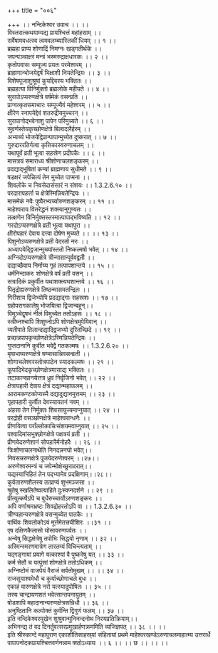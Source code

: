 +++
title = "००६"

+++
।। नन्दिकेश्वर उवाच ।। ।।  
विस्तरात्कथयाम्यद्य प्रायश्चित्तं महांहसाम् ।।  
सर्वेषामवधत्स्व त्वमवलम्ब्यास्तिकीं धियम् ।। १ ।।  
ब्रह्महा प्राप्य शोणाद्रिं निमग्नः खड्गतीर्थके ।।  
जपन्पञ्चाक्षरं मन्त्रं भस्मरुद्राक्षधारकः ।। २ ।।  
कृतोपवासः सम्पूज्य प्रयतः परमेश्वरम् ।।  
ब्राह्मणान्भोजयेद्वर्षं भिक्षाशी नियतेन्द्रियः ।। ३ ।।  
विशेषपूजाशुश्रूषां कुर्याद्देवस्य भक्तितः ।।  
ब्रह्महत्या विनिर्मुक्तो ब्रह्मलोके महीयते ।। ४ ।।  
सुरापोऽप्यरुणक्षेत्रे वर्षमेकं वसन्प्रति ।।  
प्राग्वत्कृतसमाचारः सम्पूज्यैवं महेश्वरम् ।। ५ ।।  
क्षीरेण स्नापयेद्देवं शतरुद्रीयमुच्चरन् ।।  
सुरापानोद्भवेनाशु पापेन परिमुच्यते ।। ६ ।।  
सुवर्णस्तेयकृच्छोणक्षेत्रे बिल्वदलैर्हरम् ।।  
अभ्यर्च्य भोजयेद्विप्रान्पापान्मुच्येत दुष्करात् ।। ७ ।।  
गुरुदाररतिर्गत्वा कृत्तिकास्वरुणाचलम् ।।  
यथापूर्वं व्रती भूत्वा सहस्रेण प्रदीपकैः ।। ८ ।।  
मासत्रयं समाराध्य श्रीशोणाचलशङ्करम् ।।  
प्रदद्याद्भूषितां कन्यां ब्राह्मणाय सुधीमते ।। ९ ।।  
षडक्षरं जपेन्नित्यं तेन मुच्येत पाप्मना ।।  
शिवलोके च निवसेदासंसारं न संशयः ।। 1.3.2.6.१० ।।  
परदारापहर्त्ता च क्षेत्रेस्मिन्नियतेन्द्रियः ।।  
मासमेकं नवैः पुष्पैरभ्यर्च्यारुणशङ्करम् ।। ११ ।।  
माहेश्वराय वितरेद्धनं शक्त्यानुगुण्यतः ।।  
तत्क्षणेन विनिर्मुक्तस्तस्मात्पापाद्भविष्यति ।। १२ ।।  
गरदोऽप्यरुणक्षेत्रे व्रती भूत्वा यथापुरा ।।  
क्षीरोपहारं देवाय दत्त्वा दोषेण मुच्यते ।। ।। १३ ।।  
पिशुनोऽप्यरुणक्षेत्रे व्रती वेदरतो नरः ।।  
अध्यापयेद्द्विजान्मुख्यांस्ततो निष्कल्मषो भवेत् ।। १४ ।।  
अग्निदोऽप्यरुणक्षेत्रे त्रीन्मासान्पूर्ववद्व्रती ।।  
दद्याच्छैवाय निर्माय्य गृहं तत्पापशान्तये ।। १५ ।।  
धर्मनिन्दाकरः शोणक्षेत्रे वर्षं व्रती वसन् ।।  
सत्रादिकं प्रकुर्वीत यथाशक्त्यघशान्तये ।। १६ ।।  
पितृद्रोह्यरुणक्षेत्रे तिष्ठन्मासमतन्द्रितः ।।  
गिरीशाय द्विजेभ्योपि प्रदद्याद्गाः सहस्रशः ।। १७ ।।  
ग्रहोपरागकालेषु भोजयित्वा द्विजान्बहून्।।  
विमुञ्चेद्वृषभं नीलं विमुच्येत ततोंऽहसः ।। १८ ।।  
स्त्रीघ्नश्चापि शिशुघ्नोऽपि शोणक्षेत्रमुपेयिवान् ।।  
व्यतीपाते तिलान्दद्याद्द्विजभ्यो दुरितच्छिदे ।। १९ ।।  
प्रच्छन्नपापकृच्छोणक्षेत्रेऽस्मिन्नियतेन्द्रियः ।।  
गुप्तदानानि कुर्वीत भवेद्वै गतकल्मषः ।। 1.3.2.6.२० ।।  
मृषाभाष्यरुणक्षेत्रे षण्मासान्निवसन्व्रती ।।  
शोणाचलेश्वरस्तोत्रपाठेन स्यादकल्मषः ।। २१ ।।  
कूपादिभेदकृच्छोणक्षेत्रमासाद्य भक्तितः ।।  
तटाकान्खानयेत्तत्र ध्रुवं निर्वृजिनो भवेत् ।। २२ ।।  
क्षेत्रापहारी देवाय क्षेत्रं दद्यान्महाफलम् ।।  
आरामकण्टकोप्यस्मै दद्यादुद्यानमुत्तमम् ।। २३ ।।  
गृहापहारी कुर्वीत देवस्यायतनं नवम् ।।  
अंहसा तेन निर्मुक्तः शिवसायुज्यमाप्नुयात् ।। २४ ।।  
परद्रोही वसञ्छोणक्षेत्रे माहेश्वरान्धनैः ।।  
प्रीणयित्वा पराँल्लोकान्निःसंशयमवाप्नुयात् ।। २५ ।।  
पश्वादिमांसभुक्छोणक्षेत्रे पक्षत्रयं व्रती ।।  
प्रीणयेदरुणेशानं सोपहारैर्मनोहरैः ।। २६ ।।  
त्रिःशोणाचलनाथेति निनदन्ननघो भवेत्।।  
निवसन्नरुणक्षेत्रे पूजयेदरुणेश्वरम् ।।२७।।  
अरुणेश्वरमन्त्रं च जपेन्मोक्षेच्छुरादरात्।।  
यद्यस्याभिहितं तेन पद्भ्यामेव प्रदक्षिणाम्।।२८।।  
कुर्वतारुणशैलस्य तत्प्राप्यं शुभमञ्जसा ।।  
श्रुतेषु स्खलितेष्वत्याहिते दुःस्वप्नदर्शने ।। २९ ।।  
प्रीत्युत्कर्षेऽपि च बुधैरुच्चार्योऽरुणशङ्करः ।।  
अपि वर्णाश्रमभ्रष्टः शिवद्रोहरतोऽपि वा ।। 1.3.2.6.३० ।।  
त्रीण्यहान्यरुणक्षेत्रे वसन्मुच्येत पातकैः ।।  
पार्थिवः शिवलोकोऽयं मूर्त्तमेतत्त्रयीशिरः ।।३१ ।।  
एष दक्षिणकैलासो योसावरुणपर्वतः ।।  
अन्येषु सिद्धक्षेत्रेषु तपोभिः सिद्धयो नृणाम् ।। ३२ ।।  
अस्मिन्स्मरणमात्रेण तारतम्यं विचिन्त्यताम् ।।  
यद्गङ्गायां प्रयागे यत्काश्यां वै पुष्करेषु यत् ।। ३३ ।।  
कर्म सेतौ च यत्पुंसां शोणक्षेत्रे ततोऽधिकम् ।।  
अग्निष्टोमं वाजपेयं वैराजं सर्वतोमुखम् ।। ।। ३४ ।।  
राजसूयाश्वमेधौ च कुर्याच्छोणाचले बुधः ।।  
एकाहं वारुणक्षेत्रे नरो यत्स्यादुपोषितः ।। ३५ ।।  
तस्य चान्द्रायणशतं भवेत्सान्तपनायुतम् ।।  
षोडशापि महादानान्यरुणक्षेत्रसन्निधौ ।। ३६ ।।  
अनुष्ठितानि कल्पोक्तं कुर्वन्ति द्विगुणं फलम् ।। ३७ ।।  
इति नन्दिकेश्वरमुखेन शुश्रुवान्मुनिनन्दनोथ निरयप्रतिक्रियाम्।।  
अभिनन्द्य तं वद दिनर्तुवत्सरप्रमुखार्हणक्रममिति व्यजिज्ञपत् ।। ३८ ।। ।।  
इति श्रीस्कान्दे महापुराण एकाशीतिसाहस्र्यां संहितायां प्रथमे माहेश्वरखण्डेऽरुणाचलमाहात्म्य उत्तरार्धे पापापनोदकप्रायश्चित्तवर्णनन्नाम षष्ठोऽध्यायः ।। ६ ।। ।। छ ।। ।। ।।